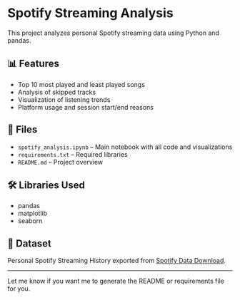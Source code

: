 # Spotify Streaming Analysis

This project analyzes personal Spotify streaming data using Python and pandas.

## 📊 Features

- Top 10 most played and least played songs
- Analysis of skipped tracks
- Visualization of listening trends
- Platform usage and session start/end reasons

## 📁 Files

- `spotify_analysis.ipynb` – Main notebook with all code and visualizations
- `requirements.txt` – Required libraries
- `README.md` – Project overview

## 🛠 Libraries Used

- pandas
- matplotlib
- seaborn

## 📌 Dataset

Personal Spotify Streaming History exported from [Spotify Data Download](https://www.spotify.com/us/account/privacy/).

---

Let me know if you want me to generate the README or requirements file for you.
